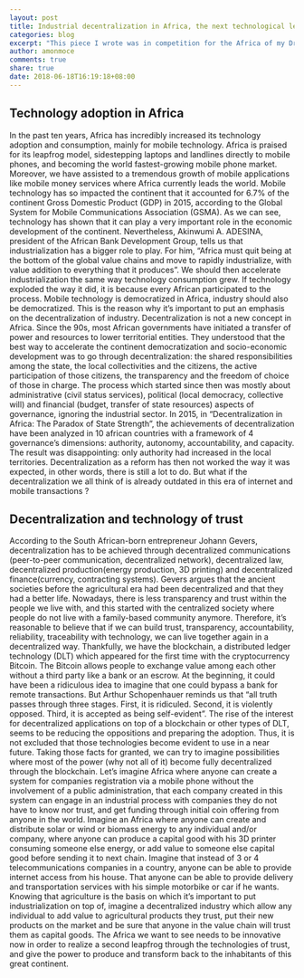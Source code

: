 ```yaml
---
layout: post
title: Industrial decentralization in Africa, the next technological leapfrog
categories: blog
excerpt: "This piece I wrote was in competition for the Africa of my Dreams contest by the African Bank of Development. I choose the topic related to blockchain technology"
author: amonmoce
comments: true
share: true
date: 2018-06-18T16:19:18+08:00
---
```


## Technology adoption in Africa
In the past ten years, Africa has incredibly increased its technology adoption and consumption, mainly for mobile technology. Africa is praised for its leapfrog model, sidestepping laptops and landlines directly to mobile phones, and becoming the world fastest-growing mobile phone market. Moreover, we have assisted to a tremendous growth of mobile applications like mobile money services where Africa currently leads the world. Mobile technology has so impacted the continent that it accounted for 6.7% of the continent Gross Domestic Product (GDP) in 2015, according to the Global System for Mobile Communications Association (GSMA). As we can see, technology has shown that it can play a very important role in the economic development of the continent. Nevertheless, Akinwumi A. ADESINA, president of the African Bank Development Group, tells us that industrialization has a bigger role to play. For him, “Africa must quit being at the bottom of the global value chains and move to rapidly industrialize, with value addition to everything that it produces”. We should then accelerate industrialization the same way technology consumption grew. If technology exploded the way it did, it is because every African participated to the process. Mobile technology is democratized in Africa, industry should also be democratized. This is the reason why it’s important to put an emphasis on the decentralization of industry. 
Decentralization is not a new concept in Africa. Since the 90s, most African governments have initiated a transfer of power and resources to lower territorial entities. They understood that the best way to accelerate the continent democratization and socio-economic development was to go through decentralization: the shared responsibilities among the state, the local collectivities and the citizens, the active participation of those citizens, the transparency and the freedom of choice of those in charge. The process which started since then was mostly about administrative (civil status services), political (local democracy, collective will) and financial (budget, transfer of state resources) aspects of governance, ignoring the industrial sector. In 2015, in “Decentralization in Africa: The Paradox of State Strength”, the achievements of decentralization have been analyzed in 10 african countries with a framework of 4 governance’s dimensions: authority, autonomy, accountability, and capacity. The result was disappointing: only authority had increased in the local territories. Decentralization as a reform has then not worked the way it was expected, in other words, there is still a lot to do. But what if the decentralization we all think of is already outdated in this era of internet and mobile transactions ? 

## Decentralization and technology of trust
According to the South African-born entrepreneur Johann Gevers, decentralization has to be achieved through decentralized communications (peer-to-peer communication, decentralized network), decentralized law, decentralized production(energy production, 3D printing) and decentralized finance(currency, contracting systems). Gevers argues that the ancient societies before the agricultural era had been decentralized and that they had a better life.  Nowadays, there is less transparency and trust within the people we live with, and this started with the centralized society where people do not live with a family-based community anymore. 
Therefore, it’s reasonable to believe that if we can build trust, transparency, accountability, reliability, traceability with technology, we can live together again in a decentralized way. Thankfully, we have the blockchain, a distributed ledger technology (DLT) which appeared for the first time with the cryptocurrency Bitcoin. The Bitcoin allows people to exchange value among each other without a third party like a bank or an escrow. At the beginning, it could have been a ridiculous idea to imagine that one could bypass a bank for remote transactions. But Arthur Schopenhauer reminds us that “all truth passes through three stages. First, it is ridiculed. Second, it is violently opposed. Third, it is accepted as being self-evident”. The rise of the interest for decentralized applications on top of a blockchain or other types of DLT, seems to be reducing the oppositions and preparing the adoption. Thus, it is not excluded that those technologies become evident to use in a near future. Taking those facts for granted, we can try to imagine possibilities where most of the power (why not all of it) become fully decentralized through the blockchain. 
Let’s imagine Africa where anyone can create a system for companies registration via a mobile phone without the involvement of a public administration, that each company created in this system can engage in an industrial process with companies they do not have to know nor trust, and get funding through initial coin offering from anyone in the world. 
Imagine an Africa where anyone can create and distribute solar or wind or biomass energy to any individual and/or company, where anyone can produce a capital good with his 3D printer consuming someone else energy, or add value to someone else capital good before sending it to next chain. 
Imagine that instead of 3 or 4 telecommunications companies in a country, anyone can be able to provide internet access from his house. That anyone can be able to provide delivery and transportation services with his simple motorbike or car if he wants. Knowing that agriculture is the basis on which it’s important to put industrialization on top of, imagine a decentralized industry which allow any individual to add value to agricultural products they trust, put their new products on the market and be sure that anyone in the value chain will trust them as capital goods. 
The Africa we want to see needs to be innovative now in order to realize a second leapfrog through the technologies of trust, and give the power to produce and transform back to the inhabitants of this great continent.
